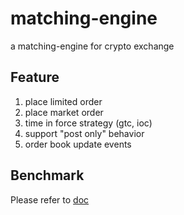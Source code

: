 # matching-engine

a matching-engine for crypto exchange

## Feature

1. place limited order
1. place market order
1. time in force strategy (gtc, ioc)
1. support "post only" behavior
1. order book update events

## Benchmark

Please refer to [doc](./doc/benchmark/v0.2.0.md)
